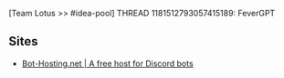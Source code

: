 [Team Lotus >> #idea-pool] THREAD 1181512793057415189: FeverGPT 

## Sites
- [Bot-Hosting.net | A free host for Discord bots](https://Bot-Hosting.net)
